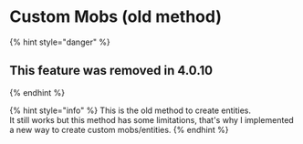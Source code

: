 # Custom Mobs (old method)

{% hint style="danger" %}
## This feature was removed in 4.0.10
{% endhint %}

{% hint style="info" %}
This is the old method to create entities.\
It still works but this method has some limitations, that's why I implemented a new way to create custom mobs/entities.
{% endhint %}

